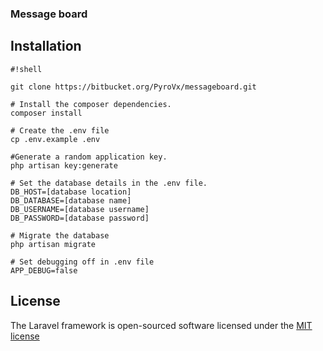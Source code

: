 ### Message board

## Installation


```
#!shell

git clone https://bitbucket.org/PyroVx/messageboard.git

# Install the composer dependencies.
composer install

# Create the .env file
cp .env.example .env

#Generate a random application key.
php artisan key:generate

# Set the database details in the .env file.
DB_HOST=[database location]
DB_DATABASE=[database name]
DB_USERNAME=[database username]
DB_PASSWORD=[database password]

# Migrate the database
php artisan migrate

# Set debugging off in .env file
APP_DEBUG=false
```


## License

The Laravel framework is open-sourced software licensed under the [MIT license](http://opensource.org/licenses/MIT)